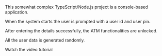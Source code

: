 This somewhat complex TypeScript/Node.js project is a console-based application.

When the system starts the user is prompted with a user id and user pin.

After entering the details successfully, the ATM functionalities are unlocked.

All the user data is generated randomly.

Watch the video tutorial
